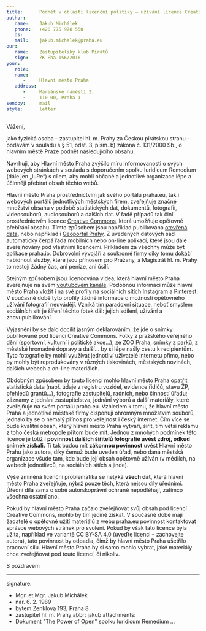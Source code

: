 ```yaml
---
title:      Podnět v oblasti licenční politiky – užívání licence Creative Commons
author:
   name:    Jakub Michálek
   phone:   +420 775 978 550
   ds:      
   mail:    jakub.michalek@praha.eu
our:
   name:    Zastupitelský klub Pirátů
   sign:    ZK Pha 156/2016
your:
   role:    
   name:    
      -     Hlavní město Praha
   address:
      -     Mariánské náměstí 2,
      -     110 00, Praha 1
sendby:     mail
style:      letter
---
```


Vážení,

jako fyzická osoba – zastupitel hl. m. Prahy za Českou pirátskou stranu – podávám v souladu s § 51, odst. 3, písm. b) zákona č. 131/2000 Sb., o hlavním městě Praze podnět následujícího obsahu: 

Navrhuji, aby Hlavní město Praha zvýšilo míru informovanosti o svých webových stránkách v souladu s doporučením spolku Iuridicum Remedium (dále jen „IuRe“) s cílem, aby mohli občané a jednotlivé organizace lépe a účinněji přebírat obsah těchto webů. 

Hlavní město Praha prostřednictvím jak svého portálu praha.eu, tak i webových portálů jednotlivých městských firem, zveřejňuje značné množství obsahu v podobě statistických dat, dokumentů, fotografií, videosouborů, audiosouborů a dalších dat. V řadě případů tak činí prostřednictvím licence [Creative Commons](http://www.creativecommons.cz/), která umožňuje opětovné přebírání obsahu. Tímto způsobem jsou například publikována [otevřená data](http://www.opendata.praha.eu), nebo například i [Geoportál Prahy](http://www.geoportalpraha.cz/). Z uvedených datových sad automaticky čerpá řada mobilních nebo on-line aplikací, které jsou dále zveřejňovány pod vlastními licencemi. Příkladem za všechny může být aplikace praha.io. Dobrovolní vývojáři a soukromé firmy díky tomu dokáží nabídnout služby, které jsou přínosem pro Pražany, a Magistrát hl. m. Prahy to nestojí žádný čas, ani peníze, ani úsilí.

Stejným způsobem jsou licencována videa, která hlavní město Praha zveřejňuje na svém [youtubovém kanále](https://www.youtube.com/user/PortalPrahaEu). Podobnou informaci může hlavní město Praha vložit i na své profily na sociálních sítích [Instagram](https://www.instagram.com/prague.eu/) a [Pinterest](https://cz.pinterest.com/Prahaeu/). V současné době tyto profily žádné informace o možnosti opětovného užívání fotografií neuvádějí. Vzniká tím paradoxní situace, neboť smyslem sociálních sítí je šíření těchto fotek dál: jejich sdílení, užívání a znovupublikování.

Vyjasnění by se dalo docílit jasným deklarováním, že jde o snímky publikované pod licencí Creative Commons. Fotky z pražského veřejného dění (sportovní, kulturní i politické akce…), ze ZOO Praha, snímky z parků, z městské hromadné dopravy a další... by si lépe našly cestu k recipientům. Tyto fotografie by mohli využívat jednotliví uživatelé internetu přímo, nebo by mohly být reprodukovány v různých tiskovinách, městských novinách, dalších webech a on-line materiálch. 

Obdobným způsobem by touto licencí mohlo hlavní město Praha opatřit statistická data (např. údaje z registru vozidel, evidence řidičů, stavu ŽP, přehledů grantů…), fotografie zastupitelů, radních, nebo činností úřadu; záznamy z jednání zastupitelstva, jednání výborů a další materiály, které zveřejňuje na svém portálu praha.eu. Vzhledem k tomu, že hlavní město Praha a jednotlivé městské firmy disponují ohromným množstvím souborů, jednalo by se o nemalý přínos pro veřejnost i český internet. Čím více se bude kvalitní obsah, který hlavní město Praha vytváří, šířit, tím větší reklamu z toho česká metropole přitom bude mít. Jednou z mnohých podmínek této licence je totiž i **povinnost dalších šiřitelů fotografie uvést zdroj, odkud snímek získali.** Ti tak budou mít **zákonnou povinnost** uvést Hlavní město Prahu jako autora, díky čemuž bude uveden úřad, nebo daná městská organizace všude tam, kde bude její obsah opětovně užíván (v médiích, na webech jednotlivců, na sociálních sítích a jinde). 

Výše zmíněná licenční problematika se netýká **všech dat**, která hlavní město Praha zveřejňuje, nýbrž pouze těch, která nejsou díly úředními. Úřední díla sama o sobě autorskoprávní ochraně nepodléhají, zatímco všechna ostatní ano.

Pokud by hlavní město Praha začalo zveřejňovat svůj obsah pod licencí Creative Commons, mohlo by tím jedině získat. V současné době mají žadatelé o opětovné užití materiálů z webu praha.eu povinnost kontaktovat správce webových stránek pro svolení. Pokud by však tato licence byla užita, například ve variantě CC BY-SA 4.0 (uveďte licenci – zachovejte autora), tato povinnost by odpadla, čímž by hlavní město Praha ušetřilo pracovní sílu. Hlavní město Praha by si samo mohlo vybrat, jaké materiály chce zveřejňovat pod touto licencí, či nikoliv. 

S pozdravem

---
signature: 
  - Mgr. et Mgr. Jakub Michálek
  - nar. 6. 2. 1989
  - bytem Zenklova 193, Praha 8
  - zastupitel hl. m. Prahy
abbr:       jakub
attachments:
  - Dokument "The Power of Open" spolku Iuridicum Remedium
...

